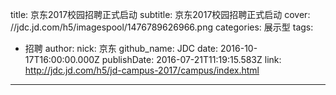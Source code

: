 title: 京东2017校园招聘正式启动
subtitle: 京东2017校园招聘正式启动
cover: //jdc.jd.com/h5/imagespool/1476789626966.png
categories: 展示型
tags:
  - 招聘
author:
  nick: 京东
  github_name: JDC
date: 2016-10-17T16:00:00.000Z
publishDate: 2016-07-21T11:19:15.583Z
link: http://jdc.jd.com/h5/jd-campus-2017/campus/index.html
---